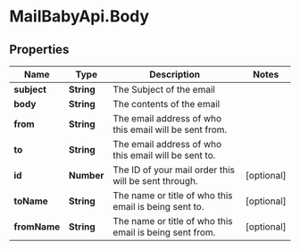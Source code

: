# MailBabyApi.Body

## Properties
Name | Type | Description | Notes
------------ | ------------- | ------------- | -------------
**subject** | **String** | The Subject of the email | 
**body** | **String** | The contents of the email | 
**from** | **String** | The email address of who this email will be sent from. | 
**to** | **String** | The email address of who this email will be sent to. | 
**id** | **Number** | The ID of your mail order this will be sent through. | [optional] 
**toName** | **String** | The name or title of who this email is being sent to. | [optional] 
**fromName** | **String** | The name or title of who this email is being sent from. | [optional] 
